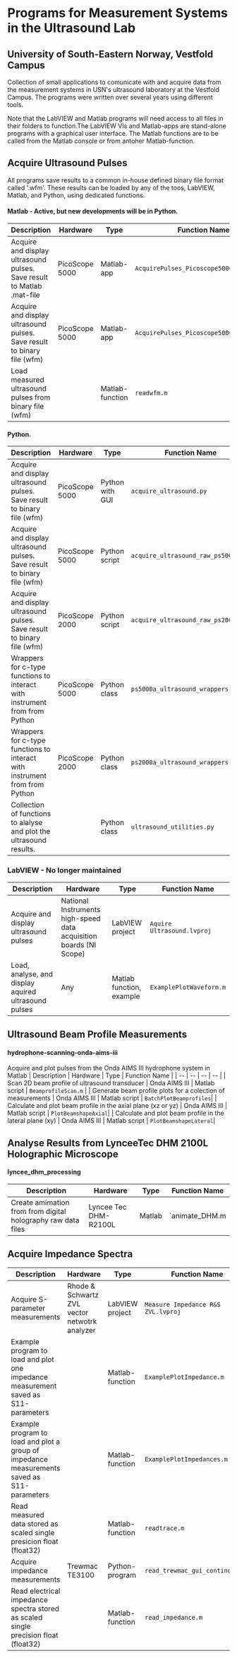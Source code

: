 # Programs for Measurement Systems in the Ultrasound Lab
## University of South-Eastern Norway, Vestfold Campus

Collection of small applications to comunicate with and acquire data from the measurement systems in USN's ultrasound laboratory at the Vestfold Campus.
The programs were written over several years using different tools. 

Note that the LabVIEW and Matlab programs will need access to all files in their folders to function.The LabVIEW VIs and Matlab-apps are stand-alone programs with a graphical user interface.
The Matlab functions are to be called from the Matlab console or from antoher Matlab-function.


## Acquire Ultrasound Pulses

All programs save results to a common in-house defined binary file format called '.wfm'.
These results can be loaded by any of the toos, LabVIEW, Matlab, and Python, using dedicated functions.

#### Matlab - Active, but new developments will be in Python.
| Description |  Hardware | Type | Function Name | 
| -- | -- | -- | -- | 
| Acquire and display ultrasound pulses. Save result to Matlab .mat-file   | PicoScope 5000  | Matlab-app       | `AcquirePulses_Picoscope5000a.mlapp` |
| Acquire and display ultrasound pulses. Save result to binary file (wfm)  | PicoScope 5000  | Matlab-app       | `AcquirePulses_Picoscope5000a_wfm.mlapp` |
| Load measured ultrasound pulses from binary file (wfm)                   |                 | Matlab-function  | `readwfm.m`|

#### Python.
| Description |  Hardware | Type | Function Name | 
| -- | -- | -- | -- | 
| Acquire and display ultrasound pulses. Save result to binary file (wfm) | PicoScope 5000 |  Python with GUI  | `acquire_ultrasound.py` |
| Acquire and display ultrasound pulses. Save result to binary file (wfm) | PicoScope 5000 |  Python script    | `acquire_ultrasound_raw_ps5000a.py` |
| Acquire and display ultrasound pulses. Save result to binary file (wfm) | PicoScope 2000 |  Python script    | `acquire_ultrasound_raw_ps2000a.py` |
| Wrappers for c-type functions to interact with instrument from  from Python | PicoScope 5000 |  Python class | `ps5000a_ultrasound_wrappers.py` |
| Wrappers for c-type functions to interact with instrument from  from Python | PicoScope 2000 |  Python class | `ps2000a_ultrasound_wrappers.py` |
| Collection of functions to alalyse and plot the ultrasound results.         |                | Python class  | `ultrasound_utilities.py` |  

### LabVIEW - No longer maintained
| Description |  Hardware | Type | Function Name | 
| -- | -- | -- | -- | 
| Acquire and display ultrasound pulses | National Instruments high-speed data acquisition boards (NI Scope)  | LabVIEW project | `Aquire Ultrasound.lvproj` |
| Load, analyse, and display aquired ultrasound pulses | Any                                                  | Matlab function, example | `ExamplePlotWaveform.m`|   

## Ultrasound Beam Profile Measurements
#### hydrophone-scanning-onda-aims-iii
Acquire and plot pulses from the Onda AIMS III hydrophone system in Matlab
| Description |  Hardware | Type | Function Name | 
| -- | -- | -- | -- | 
|  Scan 2D beam profile of ultrasound transducer | Onda AIMS III | Matlab script | `BeamprofileScan.m` |
| Generate beam profile plots for a colection of measurements | Onda AIMS III | Matlab script | `BatchPlotBeamprofiles`|
| Calculate and plot beam profile in the axial plane (xz or yz) | Onda AIMS III | Matlab script | `PlotBeamshapeAxial`|
| Calculate and plot beam profile in the lateral plane (xy) | Onda AIMS III | Matlab script | `PlotBeamshapeLateral`|





## Analyse Results from LynceeTec DHM 2100L Holographic Microscope
#### lyncee_dhm_processing
| Description |  Hardware | Type | Function Name | 
| -- | -- | -- | -- | 
|Create amimation from from digital holography raw data files | Lyncee Tec DHM-R2100L |Matlab | `animate_DHM.m |


## Acquire Impedance Spectra
| Description |  Hardware | Type | Function Name | 
| -- | -- | -- | -- | 
| Acquire S-parameter measurements         | Rhode & Schwartz ZVL vector netwotrk analyzer       | LabVIEW project | `Measure Impedance R&S ZVL.lvproj` |
| Example program to load and plot one impedance measurement saved as S11-parameters         | | Matlab-function | `ExamplePlotImpedance.m` |
| Example program to load and plot a group of impedance measurements saved as S11-parameters | | Matlab-function | `ExamplePlotImpedances.m` |
| Read measured data stored as scaled single presicion float (float32)                | | Matlab-function | `readtrace.m`|
| Acquire impedance measurements         | Trewmac TE3100                                       | Python-program | `read_trewmac_gui_continous.py`
| Read electrical impedance spectra stored as scaled single precision float  (float32) |            | Matlab-function | `read_impedance.m` |
